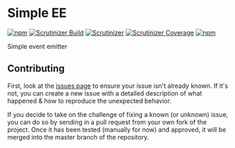 Simple EE
=========

[![npm](https://img.shields.io/npm/v/simple-ee.svg?style=flat-square)](https://npmjs.com/package/simple-ee/)
[![Scrutinizer Build](https://img.shields.io/scrutinizer/build/g/finwo/js-simple-ee.svg?style=flat-square)](https://scrutinizer-ci.com/g/finwo/js-simple-ee/)
[![Scrutinizer](https://img.shields.io/scrutinizer/g/finwo/js-simple-ee.svg?style=flat-square)](https://scrutinizer-ci.com/g/finwo/js-simple-ee/)
[![Scrutinizer Coverage](https://img.shields.io/scrutinizer/coverage/g/finwo/js-simple-ee.svg?style=flat-square)](https://scrutinizer-ci.com/g/finwo/js-simple-ee/)
[![npm](https://img.shields.io/npm/l/simple-ee.svg?style=flat-square)](https://npmjs.com/package/simple-ee/)

Simple event emitter

## Contributing

First, look at the [issues page](https://github.com/finwo/js-simple-ee/issues) to ensure your issue isn't already known. If it's not, you can create a new issue with a detailed description of what happened & how to reproduce the unexpected behavior.

If you decide to take on the challenge of fixing a known (or unknown) issue, you can do so by sending in a pull request from your own fork of the project. Once it has been tested (manually for now) and approved, it will be merged into the master branch of the repository.
